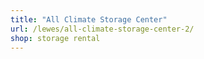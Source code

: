 ```yaml
---
title: "All Climate Storage Center"
url: /lewes/all-climate-storage-center-2/
shop: storage rental
---
```

